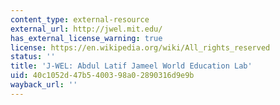 ```yaml
---
content_type: external-resource
external_url: http://jwel.mit.edu/
has_external_license_warning: true
license: https://en.wikipedia.org/wiki/All_rights_reserved
status: ''
title: 'J-WEL: Abdul Latif Jameel World Education Lab'
uid: 40c1052d-47b5-4003-98a0-2890316d9e9b
wayback_url: ''
---
```


